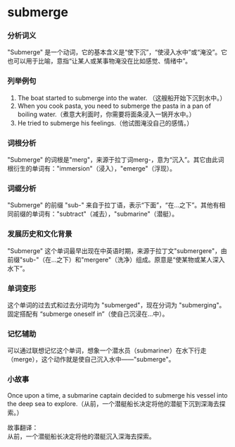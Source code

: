 # submerge

### 分析词义

  

"Submerge" 是一个动词，它的基本含义是“使下沉”，“使浸入水中”或“淹没”。它也可以用于比喻，意指“让某人或某事物淹没在比如感觉、情绪中”。

  

### 列举例句

  

1.  The boat started to submerge into the water. （这艘船开始下沉到水中。）
2.  When you cook pasta, you need to submerge the pasta in a pan of boiling water.（煮意大利面时，你需要将面条浸入一锅开水中。）
3.  He tried to submerge his feelings.（他试图淹没自己的感情。）

  

### 词根分析

  

"Submerge" 的词根是"merg"，来源于拉丁词merg-，意为“沉入”。其它由此词根衍生的单词有："immersion"（浸入），"emerge"（浮现）。

  

### 词缀分析

  

"Submerge" 的前缀 "sub-" 来自于拉丁语，表示“下面”，“在…之下”。其他有相同前缀的单词有："subtract"（减去），"submarine"（潜艇）。

  

### 发展历史和文化背景

  

"Submerge" 这个单词最早出现在中英语时期，来源于拉丁文"submergere"，由前缀"sub-"（在...之下）和"mergere"（洗净）组成。原意是“使某物或某人深入水下”。

  

### 单词变形

  

这个单词的过去式和过去分词均为 "submerged"，现在分词为 "submerging"。固定搭配有 “submerge oneself in”（使自己沉浸在…中）。

  

### 记忆辅助

  

可以通过联想记忆这个单词，想象一个潜水员（submariner）在水下行走（merge），这个动作就是使自己沉入水中——"submerge"。

  

### 小故事

  

Once upon a time, a submarine captain decided to submerge his vessel into the deep sea to explore.（从前，一个潜艇船长决定将他的潜艇下沉到深海去探索。）

  

故事翻译：  
从前，一个潜艇船长决定将他的潜艇沉入深海去探索。
